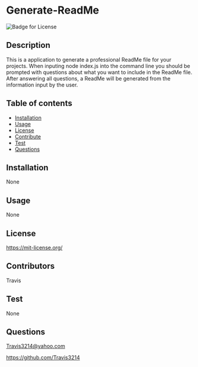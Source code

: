 # Generate-ReadMe
  ![Badge for License](https://shields.io/badge/license-MIT-red.svg)

  ## Description
  This is a application to generate a professional ReadMe file for your projects. When inputing node index.js into the command line you should be prompted with questions about what you want to include in the ReadMe file. After answering all questions, a ReadMe will be generated from the information input by the user.

  ## Table of contents
  * [Installation](#installation)
  * [Usage](#usage)
  * [License](#license)
  * [Contribute](#contributors)
  * [Test](#test)
  * [Questions](#questions)

  ## Installation
  None

  ## Usage
  None

  ## License
  https://mit-license.org/

  ## Contributors
  Travis

  ## Test
  None

  ## Questions
  Travis3214@yahoo.com

  https://github.com/Travis3214
  